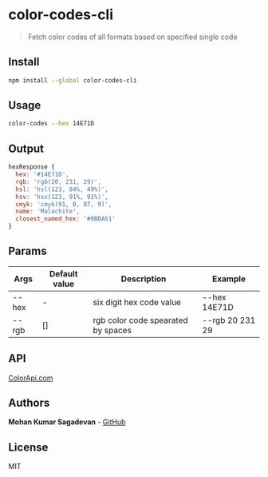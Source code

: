 # color-codes-cli

> Fetch color codes of all formats based on specified single code

## Install

```sh
npm install --global color-codes-cli
```

## Usage

```sh
color-codes --hex 14E71D
```

## Output

```js
hexResponse {
  hex: '#14E71D',
  rgb: 'rgb(20, 231, 29)',
  hsl: 'hsl(123, 84%, 49%)',
  hsv: 'hsv(123, 91%, 91%)',
  cmyk: 'cmyk(91, 0, 87, 9)',
  name: 'Malachite',
  closest_named_hex: '#0BDA51'
}
```

## Params

| Args  | Default value | Description                        | Example         |
| ----- | ------------- | ---------------------------------- | --------------- |
| --hex | -             | six digit hex code value           | --hex 14E71D    |
| --rgb | []            | rgb color code spearated by spaces | --rgb 20 231 29 |

## API

[ColorApi.com](https://www.thecolorapi.com/)

## Authors

**Mohan Kumar Sagadevan** - [GitHub](https://github.com/mohankumar27)

## License

MIT
